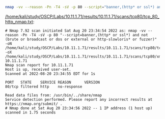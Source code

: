 ```bash
nmap -vv --reason -Pn -T4 -sV -p 80 --script="banner,(http* or ssl*) and not (brute or broadcast or dos or external or http-slowloris* or fuzzer)" -oN "/home/kali/study/OSCP/Labs/10.11.1.71/results/10.11.1.71/scans/tcp80/tcp_80_http_nmap.txt" -oX "/home/kali/study/OSCP/Labs/10.11.1.71/results/10.11.1.71/scans/tcp80/xml/tcp_80_http_nmap.xml" 10.11.1.71
```

[/home/kali/study/OSCP/Labs/10.11.1.71/results/10.11.1.71/scans/tcp80/tcp_80_http_nmap.txt](file:///home/kali/study/OSCP/Labs/10.11.1.71/results/10.11.1.71/scans/tcp80/tcp_80_http_nmap.txt):

```
# Nmap 7.92 scan initiated Sat Aug 20 23:34:54 2022 as: nmap -vv --reason -Pn -T4 -sV -p 80 "--script=banner,(http* or ssl*) and not (brute or broadcast or dos or external or http-slowloris* or fuzzer)" -oN /home/kali/study/OSCP/Labs/10.11.1.71/results/10.11.1.71/scans/tcp80/tcp_80_http_nmap.txt -oX /home/kali/study/OSCP/Labs/10.11.1.71/results/10.11.1.71/scans/tcp80/xml/tcp_80_http_nmap.xml 10.11.1.71
Nmap scan report for 10.11.1.71
Host is up, received user-set.
Scanned at 2022-08-20 23:34:55 EDT for 1s

PORT   STATE    SERVICE REASON      VERSION
80/tcp filtered http    no-response

Read data files from: /usr/bin/../share/nmap
Service detection performed. Please report any incorrect results at https://nmap.org/submit/ .
# Nmap done at Sat Aug 20 23:34:56 2022 -- 1 IP address (1 host up) scanned in 1.75 seconds

```
